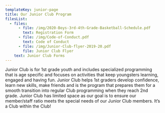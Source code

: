 ```yaml
---
templateKey: junior-page
title: Our Junior Club Program
filesList:
  - files:
      - file: /img/2020-Boys-3rd-4th-Grade-Basketball-Schedule.pdf
        text: Registration Form
      - file: /img/Code-of-Conduct.pdf
        text: Code of Conduct
      - file: /img/Junior-Club-flyer-2019-20.pdf
        file: Junior Club Flyer
    text: Junior Club Forms
---
```


Junior Club is for 1st grade youth and includes specialized programming that is age specific and focuses on activities that keep youngsters learning, engaged and having fun. Junior Club helps 1st graders develop confidence, learn new skills, make friends and is the program that prepares them for a smooth transition into regular Club programming when they reach 2nd grade. Junior Club has limited space as our goal is to ensure our member/staff ratio meets the special needs of our Junior Club members. It’s a Club within the Club!
